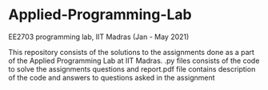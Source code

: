 # Applied-Programming-Lab
EE2703 programming lab, IIT Madras (Jan - May 2021)

This repository consists of the solutions to the assignments done as a part of the Applied Programming Lab at IIT Madras.
.py files consists of the code to solve the assignments questions and report.pdf file contains description of the code and answers to questions asked in the assignment
